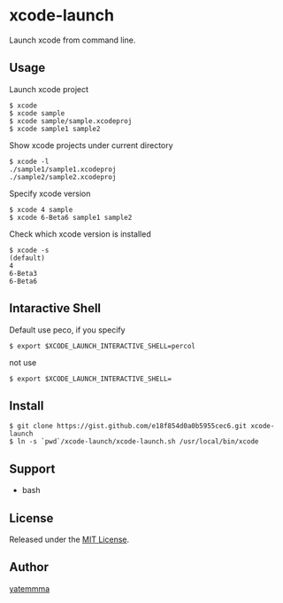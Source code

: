 xcode-launch
====

Launch xcode from command line.

## Usage

Launch xcode project

```
$ xcode
$ xcode sample
$ xcode sample/sample.xcodeproj
$ xcode sample1 sample2
```

Show xcode projects under current directory

```
$ xcode -l
./sample1/sample1.xcodeproj
./sample2/sample2.xcodeproj
```

Specify xcode version

```
$ xcode 4 sample
$ xcode 6-Beta6 sample1 sample2
```

Check which xcode version is installed

```
$ xcode -s
(default)
4
6-Beta3
6-Beta6
```

## Intaractive Shell

Default use peco, if you specify

```
$ export $XCODE_LAUNCH_INTERACTIVE_SHELL=percol
```

not use

```
$ export $XCODE_LAUNCH_INTERACTIVE_SHELL=
```

## Install

```
$ git clone https://gist.github.com/e18f854d0a0b5955cec6.git xcode-launch
$ ln -s `pwd`/xcode-launch/xcode-launch.sh /usr/local/bin/xcode
```

## Support

* bash

## License

Released under the [MIT License](http://www.opensource.org/licenses/MIT).

## Author

[yatemmma](https://github.com/yatemmma)